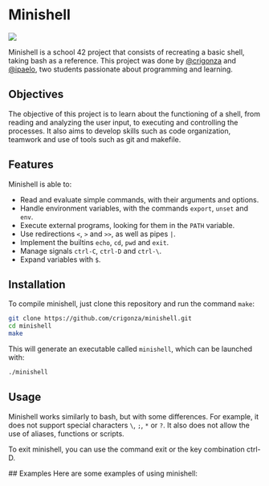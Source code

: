 # Minishell

<p align="left">
<img src="https://img.shields.io/badge/STATUS-EN%20DESAROLLO-green">
</p>

Minishell is a school 42 project that consists of recreating a basic shell, taking bash as a reference. This project was done by [@crigonza](https://github.com/crigonza) and [@ipaelo](https://github.com/ipaelo), two students passionate about programming and learning.

## Objectives

The objective of this project is to learn about the functioning of a shell, from reading and analyzing the user input, to executing and controlling the processes. It also aims to develop skills such as code organization, teamwork and use of tools such as git and makefile.

## Features

Minishell is able to:

- Read and evaluate simple commands, with their arguments and options.
- Handle environment variables, with the commands `export`, `unset` and `env`.
- Execute external programs, looking for them in the `PATH` variable.
- Use redirections `<`, `>` and `>>`, as well as pipes `|`.
- Implement the builtins `echo`, `cd`, `pwd` and `exit`.
- Manage signals `ctrl-C`, `ctrl-D` and `ctrl-\`.
- Expand variables with `$`.

## Installation

To compile minishell, just clone this repository and run the command `make`:

```bash
git clone https://github.com/crigonza/minishell.git
cd minishell
make
```

This will generate an executable called `minishell`, which can be launched with:
```bash
./minishell
```
## Usage
Minishell works similarly to bash, but with some differences. For example, it does not support  special characters `\`, `;`, `*` or `?`. It also does not allow the use of aliases, functions or scripts.

To exit minishell, you can use the command exit or the key combination ctrl-D.

## Examples
Here are some examples of using minishell:
